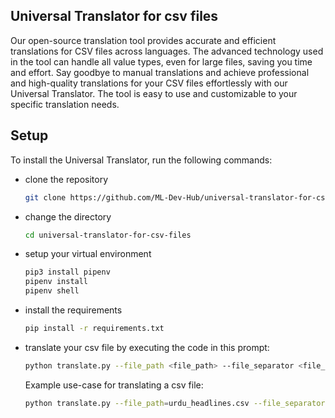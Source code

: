 ## Universal Translator for csv files

Our open-source translation tool provides accurate and efficient translations for CSV files across languages. The advanced technology used in the tool can handle all value types, even for large files, saving you time and effort. Say goodbye to manual translations and achieve professional and high-quality translations for your CSV files effortlessly with our Universal Translator. The tool is easy to use and customizable to your specific translation needs.

## Setup
To install the Universal Translator, run the following commands:

- clone the repository
	```bash
	git clone https://github.com/ML-Dev-Hub/universal-translator-for-csv-files.git
	```
- change the directory
	```bash
	cd universal-translator-for-csv-files
	```
- setup your virtual environment
 	```bash
	pip3 install pipenv
	pipenv install
	pipenv shell
	```
	
- install the requirements 
	```bash
	pip install -r requirements.txt
	```

- translate your csv file by executing the code in this prompt:
	```bash
	python translate.py --file_path <file_path> --file_separator <file_seperator> --source_language <source_language> --target_language <target_language>
	```
	Example use-case for translating a csv file: 
	```bash
	python translate.py --file_path=urdu_headlines.csv --file_separator=',' --source_language='ur' --target_language='en'
	```
     
